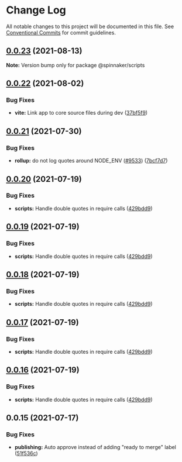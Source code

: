 # Change Log

All notable changes to this project will be documented in this file.
See [Conventional Commits](https://conventionalcommits.org) for commit guidelines.

## [0.0.23](https://github.com/spinnaker/deck/compare/@spinnaker/scripts@0.0.22...@spinnaker/scripts@0.0.23) (2021-08-13)

**Note:** Version bump only for package @spinnaker/scripts





## [0.0.22](https://github.com/spinnaker/deck/compare/@spinnaker/scripts@0.0.21...@spinnaker/scripts@0.0.22) (2021-08-02)


### Bug Fixes

* **vite:** Link app to core source files during dev ([37bf5f9](https://github.com/spinnaker/deck/commit/37bf5f9049c6b76f84afcdfc718124cc35d2b932))





## [0.0.21](https://github.com/spinnaker/deck/compare/@spinnaker/scripts@0.0.20...@spinnaker/scripts@0.0.21) (2021-07-30)


### Bug Fixes

* **rollup:** do not log quotes around NODE_ENV ([#9533](https://github.com/spinnaker/deck/issues/9533)) ([7bcf7d7](https://github.com/spinnaker/deck/commit/7bcf7d7a404814c6d368bdf7f072cd4674ca018b))





## [0.0.20](https://github.com/spinnaker/deck/compare/@spinnaker/scripts@0.0.15...@spinnaker/scripts@0.0.20) (2021-07-19)


### Bug Fixes

* **scripts:** Handle double quotes in require calls ([429bdd9](https://github.com/spinnaker/deck/commit/429bdd9e4d7e12d52044e9a62016feb00e4db719))





## [0.0.19](https://github.com/spinnaker/deck/compare/@spinnaker/scripts@0.0.15...@spinnaker/scripts@0.0.19) (2021-07-19)


### Bug Fixes

* **scripts:** Handle double quotes in require calls ([429bdd9](https://github.com/spinnaker/deck/commit/429bdd9e4d7e12d52044e9a62016feb00e4db719))





## [0.0.18](https://github.com/spinnaker/deck/compare/@spinnaker/scripts@0.0.15...@spinnaker/scripts@0.0.18) (2021-07-19)


### Bug Fixes

* **scripts:** Handle double quotes in require calls ([429bdd9](https://github.com/spinnaker/deck/commit/429bdd9e4d7e12d52044e9a62016feb00e4db719))





## [0.0.17](https://github.com/spinnaker/deck/compare/@spinnaker/scripts@0.0.15...@spinnaker/scripts@0.0.17) (2021-07-19)


### Bug Fixes

* **scripts:** Handle double quotes in require calls ([429bdd9](https://github.com/spinnaker/deck/commit/429bdd9e4d7e12d52044e9a62016feb00e4db719))





## [0.0.16](https://github.com/spinnaker/deck/compare/@spinnaker/scripts@0.0.15...@spinnaker/scripts@0.0.16) (2021-07-19)


### Bug Fixes

* **scripts:** Handle double quotes in require calls ([429bdd9](https://github.com/spinnaker/deck/commit/429bdd9e4d7e12d52044e9a62016feb00e4db719))





## 0.0.15 (2021-07-17)


### Bug Fixes

* **publishing:** Auto approve instead of adding "ready to merge" label ([51f536c](https://github.com/spinnaker/deck/commit/51f536c275e77854d8f173aeec86412ffbd66b6d))
